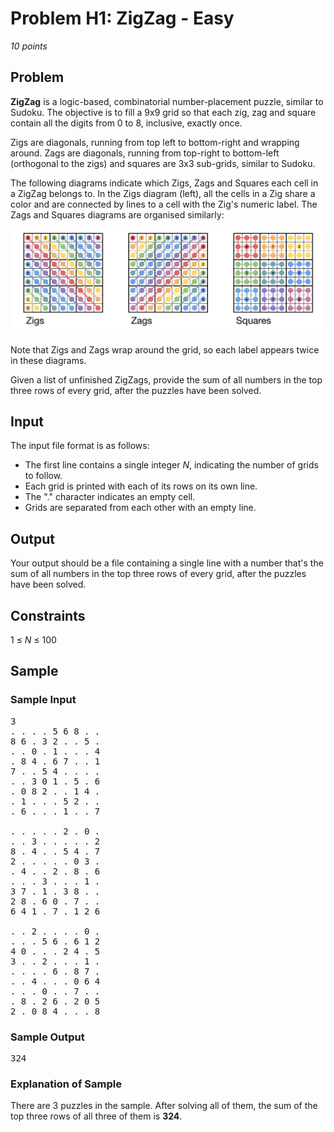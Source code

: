 # Problem H1: ZigZag - Easy
*10 points*

## Problem
**ZigZag** is a logic-based, combinatorial number-placement puzzle, similar to Sudoku. 
The objective is to fill a 9x9 grid so that each zig, zag and square contain all the digits
from 0 to 8, inclusive, exactly once.

Zigs are diagonals, running from top left to bottom-right and wrapping around. Zags are 
diagonals, running from top-right to bottom-left (orthogonal to the zigs) and squares are 
3x3 sub-grids, similar to Sudoku.

The following diagrams indicate which Zigs, Zags and Squares each cell in a ZigZag belongs 
to.  In the Zigs diagram (left), all the cells in a Zig share a color and are connected
by lines to a cell with the Zig's numeric label. The Zags and Squares diagrams are organised
similarly:

![zigzags](../zigzags.png)

Note that Zigs and Zags wrap around the grid, so each label appears twice in these diagrams.

Given a list of unfinished ZigZags, provide the sum of all numbers in the top three rows of
every grid, after the puzzles have been solved.

## Input
The input file format is as follows:
- The first line contains a single integer *N*, indicating the number of grids to follow.
- Each grid is printed with each of its rows on its own line.
- The "." character indicates an empty cell.
- Grids are separated from each other with an empty line.

## Output
Your output should be a file containing a single line with a number that's the sum of all
numbers in the top three rows of every grid, after the puzzles have been solved.

## Constraints
1 ≤ *N* ≤ 100

## Sample
### Sample Input
<pre>
3
. . . . 5 6 8 . .
8 6 . 3 2 . . 5 .
. . 0 . 1 . . . 4
. 8 4 . 6 7 . . 1
7 . . 5 4 . . . .
. . 3 0 1 . 5 . 6
. 0 8 2 . . 1 4 .
. 1 . . . 5 2 . .
. 6 . . . 1 . . 7

. . . . . 2 . 0 .
. . 3 . . . . . 2
8 . 4 . . 5 4 . 7
2 . . . . . 0 3 .
. 4 . . 2 . 8 . 6
. . . 3 . . . 1 .
3 7 . 1 . 3 8 . .
2 8 . 6 0 . 7 . .
6 4 1 . 7 . 1 2 6

. . 2 . . . . 0 .
. . . 5 6 . 6 1 2
4 0 . . . 2 4 . 5
3 . . 2 . . . 1 .
. . . . 6 . 8 7 .
. . 4 . . . 0 6 4
. . . 0 . . 7 . .
. 8 . 2 6 . 2 0 5
2 . 0 8 4 . . . 8
</pre>

### Sample Output
<pre>
324
</pre>

### Explanation of Sample
There are 3 puzzles in the sample. After solving all of them, the sum of the top three
rows of all three of them is **324**.